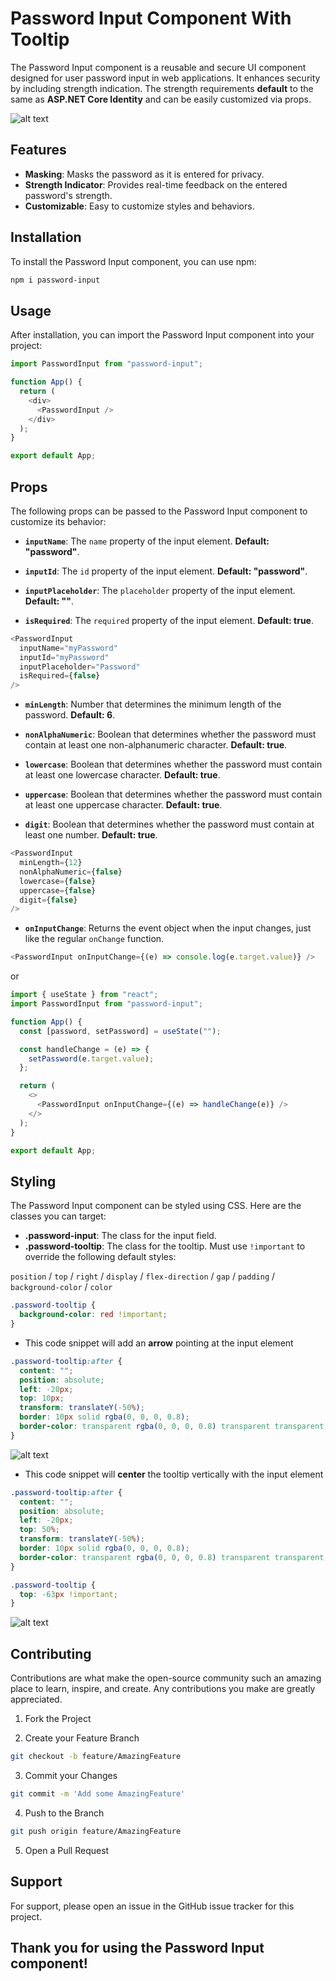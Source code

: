 # Password Input Component With Tooltip

The Password Input component is a reusable and secure UI component designed for user password input in web applications. It enhances security by including strength indication. The strength requirements **default** to the same as **ASP.NET Core Identity** and can be easily customized via props.

![alt text](password-input.png "Password Input Component")

## Features

- **Masking**: Masks the password as it is entered for privacy.
- **Strength Indicator**: Provides real-time feedback on the entered password's strength.
- **Customizable**: Easy to customize styles and behaviors.

## Installation

To install the Password Input component, you can use npm:

```bash
npm i password-input
```

## Usage

After installation, you can import the Password Input component into your project:

```js
import PasswordInput from "password-input";

function App() {
  return (
    <div>
      <PasswordInput />
    </div>
  );
}

export default App;
```

## Props

The following props can be passed to the Password Input component to customize its behavior:

- **`inputName`**: The `name` property of the input element. **Default: "password"**.

- **`inputId`**: The `id` property of the input element. **Default: "password"**.

- **`inputPlaceholder`**: The `placeholder` property of the input element. **Default: ""**.

- **`isRequired`**: The `required` property of the input element. **Default: true**.

```js
<PasswordInput
  inputName="myPassword"
  inputId="myPassword"
  inputPlaceholder="Password"
  isRequired={false}
/>
```

- **`minLength`**: Number that determines the minimum length of the password. **Default: 6**.

- **`nonAlphaNumeric`**: Boolean that determines whether the password must contain at least one non-alphanumeric character. **Default: true**.

- **`lowercase`**: Boolean that determines whether the password must contain at least one lowercase character. **Default: true**.

- **`uppercase`**: Boolean that determines whether the password must contain at least one uppercase character. **Default: true**.

- **`digit`**: Boolean that determines whether the password must contain at least one number. **Default: true**.

```js
<PasswordInput
  minLength={12}
  nonAlphaNumeric={false}
  lowercase={false}
  uppercase={false}
  digit={false}
/>
```

- **`onInputChange`**: Returns the event object when the input changes, just like the regular `onChange` function.

```js
<PasswordInput onInputChange={(e) => console.log(e.target.value)} />
```

or

```js
import { useState } from "react";
import PasswordInput from "password-input";

function App() {
  const [password, setPassword] = useState("");

  const handleChange = (e) => {
    setPassword(e.target.value);
  };

  return (
    <>
      <PasswordInput onInputChange={(e) => handleChange(e)} />
    </>
  );
}

export default App;
```

## Styling

The Password Input component can be styled using CSS. Here are the classes you can target:

- **.password-input**: The class for the input field.
- **.password-tooltip**: The class for the tooltip. Must use `!important` to override the following default styles:

`position` / `top` / `right` / `display` / `flex-direction` / `gap` / `padding` / `background-color` / `color`

```css
.password-tooltip {
  background-color: red !important;
}
```

- This code snippet will add an **arrow** pointing at the input element

```css
.password-tooltip:after {
  content: "";
  position: absolute;
  left: -20px;
  top: 10px;
  transform: translateY(-50%);
  border: 10px solid rgba(0, 0, 0, 0.8);
  border-color: transparent rgba(0, 0, 0, 0.8) transparent transparent;
}
```

![alt text](arrow.png "Arrow example")

- This code snippet will **center** the tooltip vertically with the input element

```css
.password-tooltip:after {
  content: "";
  position: absolute;
  left: -20px;
  top: 50%;
  transform: translateY(-50%);
  border: 10px solid rgba(0, 0, 0, 0.8);
  border-color: transparent rgba(0, 0, 0, 0.8) transparent transparent;
}

.password-tooltip {
  top: -63px !important;
}
```

![alt text](centered.png "centered example")

## Contributing

Contributions are what make the open-source community such an amazing place to learn, inspire, and create. Any contributions you make are greatly appreciated.

1. Fork the Project

2. Create your Feature Branch

```sh
git checkout -b feature/AmazingFeature
```

3. Commit your Changes

```sh
git commit -m 'Add some AmazingFeature'
```

4. Push to the Branch

```sh
git push origin feature/AmazingFeature
```

5. Open a Pull Request

## Support

For support, please open an issue in the GitHub issue tracker for this project.

## Thank you for using the Password Input component!
